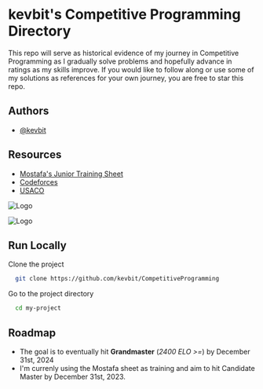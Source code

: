 
# kevbit's Competitive Programming Directory

This repo will serve as historical evidence of my journey in Competitive Programming as I gradually solve problems and hopefully advance in ratings as my skills improve. If you would like to follow along or use some of my solutions as references for your own journey, you are free to star this repo.




## Authors

- [@kevbit](https://github.com/kevbit)


## Resources

 - [Mostafa's Junior Training Sheet](https://docs.google.com/spreadsheets/d/1iJZWP2nS_OB3kCTjq8L6TrJJ4o-5lhxDOyTaocSYc-k/edit#gid=123190759)
 - [Codeforces](codeforces.com)
 - [USACO](https://bulldogjob.com/news/449-how-to-write-a-good-readme-for-your-github-project)


![Logo](https://codeforces.org/s/83995/images/codeforces-sponsored-by-ton.png)

![Logo](https://external-content.duckduckgo.com/iu/?u=https%3A%2F%2Fbaycodingclub.com%2Fwp-content%2Fuploads%2F2020%2F05%2Fusaco_logo.png&f=1&nofb=1&ipt=e6a3a4e90825da5488b9a76d1ba7b09a362998e6eefb4999d47201d48777bfa0&ipo=images)



## Run Locally

Clone the project

```bash
  git clone https://github.com/kevbit/CompetitiveProgramming
```

Go to the project directory

```bash
  cd my-project
```



## Roadmap

- The goal is to eventually hit **Grandmaster** (*2400 ELO >=*) by December 31st, 2024
- I'm currenly using the Mostafa sheet as training and aim to hit Candidate Master by December 31st, 2023.
